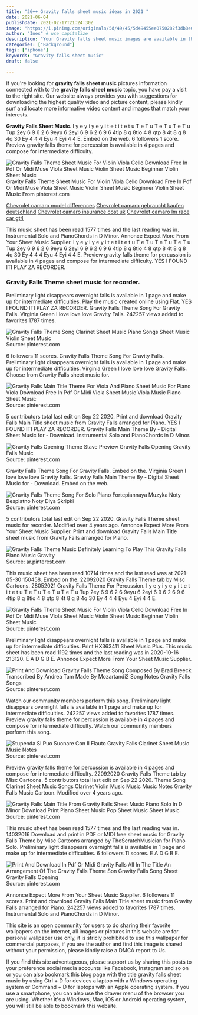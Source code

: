 ```yaml
---
title: "26++ Gravity falls sheet music ideas in 2021 "
date: 2021-06-04
publishDate: 2021-02-17T21:24:30Z
image: "https://i.pinimg.com/originals/5d/49/45/5d49455ee0750282f3db8e6487893057.jpg"
author: "Ines" # use capitalize
description: "Your Gravity falls sheet music images are available in this site. Gravity falls sheet music are a topic that is being searched for and liked by netizens today. You can Find and Download the Gravity falls sheet music files here. Get all royalty-free images."
categories: ["Background"]
tags: ["iphone"]
keywords: "Gravity falls sheet music"
draft: false

---
```


If you're looking for **gravity falls sheet music** pictures information connected with to the **gravity falls sheet music** topic, you have pay a visit to the right  site.  Our website always  provides you with  suggestions  for downloading  the highest  quality video and picture  content, please kindly surf and locate more informative video content and images  that match your interests.

**Gravity Falls Sheet Music**. I y e y i y e y i t e t i t e t u T e T u T e T u T e T u Tup 2ey 6 9 6 2 6 9eyu 6 2eyi 6 9 6 2 6 9 6 4tip 8 q 8tio 4 8 qtp 8 4t 8 q 8 4q 30 Ey 4 4 4 Eyu 4 Eyi 4 4 E. Embed on the web. 6 followers 1 score. Preview gravity falls theme for percussion is available in 4 pages and compose for intermediate difficulty.

![Gravity Falls Theme Sheet Music For Violin Viola Cello Download Free In Pdf Or Midi Muse Viola Sheet Music Violin Sheet Music Beginner Violin Sheet Music](https://i.pinimg.com/originals/00/ea/67/00ea67f579b8e3316d455afe450f2e6f.png "Gravity Falls Theme Sheet Music For Violin Viola Cello Download Free In Pdf Or Midi Muse Viola Sheet Music Violin Sheet Music Beginner Violin Sheet Music")
Gravity Falls Theme Sheet Music For Violin Viola Cello Download Free In Pdf Or Midi Muse Viola Sheet Music Violin Sheet Music Beginner Violin Sheet Music From pinterest.com

[Chevrolet camaro model differences](/chevrolet-camaro-model-differences/)
[Chevrolet camaro gebraucht kaufen deutschland](/chevrolet-camaro-gebraucht-kaufen-deutschland/)
[Chevrolet camaro insurance cost uk](/chevrolet-camaro-insurance-cost-uk/)
[Chevrolet camaro lm race car gt4](/chevrolet-camaro-lm-race-car-gt4/)

This music sheet has been read 1577 times and the last reading was in. Instrumental Solo and PianoChords in D Minor. Annonce Expect More From Your Sheet Music Supplier. I y e y i y e y i t e t i t e t u T e T u T e T u T e T u Tup 2ey 6 9 6 2 6 9eyu 6 2eyi 6 9 6 2 6 9 6 4tip 8 q 8tio 4 8 qtp 8 4t 8 q 8 4q 30 Ey 4 4 4 Eyu 4 Eyi 4 4 E. Preview gravity falls theme for percussion is available in 4 pages and compose for intermediate difficulty. YES I FOUND ITI PLAY ZA RECORDER.

### Gravity Falls Theme sheet music for recorder.

Preliminary light disappears overnight falls is available in 1 page and make up for intermediate difficulties. Play the music created online using Flat. YES I FOUND ITI PLAY ZA RECORDER. Gravity Falls Theme Song For Gravity Falls. Virginia Green I love love love Gravity Falls. 242257 views added to favorites 1787 times.


![Gravity Falls Theme Song Clarinet Sheet Music Piano Songs Sheet Music Violin Sheet Music](https://i.pinimg.com/originals/a7/06/0e/a7060e1f9a7fb5450d7eaf8f42ffd69f.png "Gravity Falls Theme Song Clarinet Sheet Music Piano Songs Sheet Music Violin Sheet Music")
Source: pinterest.com

6 followers 11 scores. Gravity Falls Theme Song For Gravity Falls. Preliminary light disappears overnight falls is available in 1 page and make up for intermediate difficulties. Virginia Green I love love love Gravity Falls. Choose from Gravity Falls sheet music for.

![Gravity Falls Main Title Theme For Viola And Piano Sheet Music For Piano Viola Download Free In Pdf Or Midi Viola Sheet Music Viola Music Piano Sheet Music](https://i.pinimg.com/originals/8d/18/e6/8d18e6bc25644b5902abff3c9c7b8c0f.png "Gravity Falls Main Title Theme For Viola And Piano Sheet Music For Piano Viola Download Free In Pdf Or Midi Viola Sheet Music Viola Music Piano Sheet Music")
Source: pinterest.com

5 contributors total last edit on Sep 22 2020. Print and download Gravity Falls Main Title sheet music from Gravity Falls arranged for Piano. YES I FOUND ITI PLAY ZA RECORDER. Gravity Falls Main Theme By - Digital Sheet Music for - Download. Instrumental Solo and PianoChords in D Minor.

![Gravity Falls Opening Theme Stave Preview Gravity Falls Opening Gravity Falls Music](https://i.pinimg.com/originals/e0/0e/52/e00e5203b4726d755680b8fd079e70d6.png "Gravity Falls Opening Theme Stave Preview Gravity Falls Opening Gravity Falls Music")
Source: pinterest.com

Gravity Falls Theme Song For Gravity Falls. Embed on the. Virginia Green I love love love Gravity Falls. Gravity Falls Main Theme By - Digital Sheet Music for - Download. Embed on the web.

![Gravity Falls Theme Song For Solo Piano Fortepiannaya Muzyka Noty Besplatno Noty Dlya Skripki](https://i.pinimg.com/originals/8a/35/91/8a35911401dc90ae2b568b600ece9f91.png "Gravity Falls Theme Song For Solo Piano Fortepiannaya Muzyka Noty Besplatno Noty Dlya Skripki")
Source: pinterest.com

5 contributors total last edit on Sep 22 2020. Gravity Falls Theme sheet music for recorder. Modified over 4 years ago. Annonce Expect More From Your Sheet Music Supplier. Print and download Gravity Falls Main Title sheet music from Gravity Falls arranged for Piano.

![Gravity Falls Theme Music Definitely Learning To Play This Gravity Falls Piano Music Gravity](https://i.pinimg.com/originals/3f/29/35/3f29359ea02a4e64e167b829a43173fb.jpg "Gravity Falls Theme Music Definitely Learning To Play This Gravity Falls Piano Music Gravity")
Source: ar.pinterest.com

This music sheet has been read 10714 times and the last read was at 2021-05-30 150458. Embed on the. 22092020 Gravity Falls Theme tab by Misc Cartoons. 28052021 Gravity Falls Theme For Percussion. I y e y i y e y i t e t i t e t u T e T u T e T u T e T u Tup 2ey 6 9 6 2 6 9eyu 6 2eyi 6 9 6 2 6 9 6 4tip 8 q 8tio 4 8 qtp 8 4t 8 q 8 4q 30 Ey 4 4 4 Eyu 4 Eyi 4 4 E.

![Gravity Falls Theme Sheet Music For Violin Viola Cello Download Free In Pdf Or Midi Muse Viola Sheet Music Violin Sheet Music Beginner Violin Sheet Music](https://i.pinimg.com/originals/00/ea/67/00ea67f579b8e3316d455afe450f2e6f.png "Gravity Falls Theme Sheet Music For Violin Viola Cello Download Free In Pdf Or Midi Muse Viola Sheet Music Violin Sheet Music Beginner Violin Sheet Music")
Source: pinterest.com

Preliminary light disappears overnight falls is available in 1 page and make up for intermediate difficulties. Print HX363411 Sheet Music Plus. This music sheet has been read 1192 times and the last reading was in 2020-10-16 213120. E A D G B E. Annonce Expect More From Your Sheet Music Supplier.

![Print And Download Gravity Falls Theme Song Composed By Brad Breeck Transcribed By Andrea Tam Made By Mozartandi2 Song Notes Gravity Falls Songs](https://i.pinimg.com/originals/5f/0f/f3/5f0ff3db94750a32be56e228d2e53658.jpg "Print And Download Gravity Falls Theme Song Composed By Brad Breeck Transcribed By Andrea Tam Made By Mozartandi2 Song Notes Gravity Falls Songs")
Source: pinterest.com

Watch our community members perform this song. Preliminary light disappears overnight falls is available in 1 page and make up for intermediate difficulties. 242257 views added to favorites 1787 times. Preview gravity falls theme for percussion is available in 4 pages and compose for intermediate difficulty. Watch our community members perform this song.

![Stupenda Si Puo Suonare Con Il Flauto Gravity Falls Clarinet Sheet Music Music Notes](https://i.pinimg.com/originals/d8/49/3d/d8493d18e6774389283ad67e5af8b96a.jpg "Stupenda Si Puo Suonare Con Il Flauto Gravity Falls Clarinet Sheet Music Music Notes")
Source: pinterest.com

Preview gravity falls theme for percussion is available in 4 pages and compose for intermediate difficulty. 22092020 Gravity Falls Theme tab by Misc Cartoons. 5 contributors total last edit on Sep 22 2020. Theme Song Clarinet Sheet Music Songs Clarinet Violin Music Music Music Notes Gravity Falls Music Cartoon. Modified over 4 years ago.

![Gravity Falls Main Title From Gravity Falls Sheet Music Piano Solo In D Minor Download Print Piano Sheet Music Pop Sheet Music Sheet Music](https://i.pinimg.com/originals/02/2e/02/022e02def807a9dfc76083df9c5fd026.gif "Gravity Falls Main Title From Gravity Falls Sheet Music Piano Solo In D Minor Download Print Piano Sheet Music Pop Sheet Music Sheet Music")
Source: pinterest.com

This music sheet has been read 1577 times and the last reading was in. 14032016 Download and print in PDF or MIDI free sheet music for Gravity Falls Theme by Misc Cartoons arranged by TheScratchMusician for Piano Solo. Preliminary light disappears overnight falls is available in 1 page and make up for intermediate difficulties. 6 followers 11 scores. E A D G B E.

![Print And Download In Pdf Or Midi Gravity Falls All In The Title An Arrangement Of The Gravity Falls Theme Son Gravity Falls Song Sheet Gravity Falls Opening](https://i.pinimg.com/originals/5d/49/45/5d49455ee0750282f3db8e6487893057.jpg "Print And Download In Pdf Or Midi Gravity Falls All In The Title An Arrangement Of The Gravity Falls Theme Son Gravity Falls Song Sheet Gravity Falls Opening")
Source: pinterest.com

Annonce Expect More From Your Sheet Music Supplier. 6 followers 11 scores. Print and download Gravity Falls Main Title sheet music from Gravity Falls arranged for Piano. 242257 views added to favorites 1787 times. Instrumental Solo and PianoChords in D Minor.

This site is an open community for users to do sharing their favorite wallpapers on the internet, all images or pictures in this website are for personal wallpaper use only, it is stricly prohibited to use this wallpaper for commercial purposes, if you are the author and find this image is shared without your permission, please kindly raise a DMCA report to Us.

If you find this site adventageous, please support us by sharing this posts to your preference social media accounts like Facebook, Instagram and so on or you can also bookmark this blog page with the title gravity falls sheet music by using Ctrl + D for devices a laptop with a Windows operating system or Command + D for laptops with an Apple operating system. If you use a smartphone, you can also use the drawer menu of the browser you are using. Whether it's a Windows, Mac, iOS or Android operating system, you will still be able to bookmark this website.
